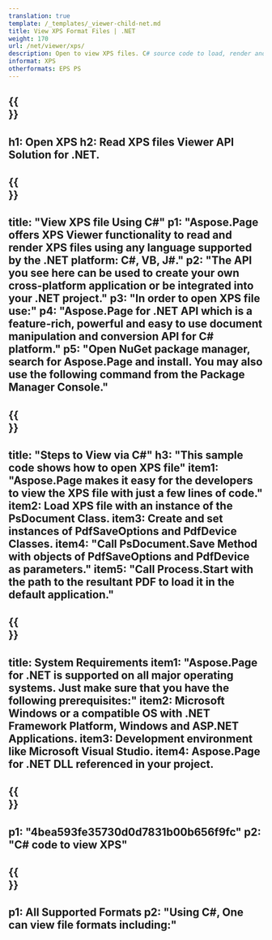 ```yaml
---
translation: true
template: /_templates/_viewer-child-net.md
title: View XPS Format Files | .NET 
weight: 170
url: /net/viewer/xps/ 
description: Open to view XPS files. C# source code to load, render and display XPS documents on .NET Framework Platform, Windows, and ASP.NET Applications.
informat: XPS
otherformats: EPS PS
---
```


{{<section banner>}}
---
h1: Open XPS
h2: Read XPS files Viewer API Solution for .NET.
---

{{<section overview>}}
---
title: "View XPS file Using C#"
p1: "Aspose.Page offers XPS Viewer functionality to read and render XPS files using any language supported by the .NET platform: C#, VB, J#."
p2: "The API you see here can be used to create your own cross-platform application or be integrated into your .NET project."
p3: "In order to open XPS file use:"
p4: "Aspose.Page for .NET API which is a feature-rich, powerful and easy to use document manipulation and conversion API for C# platform."
p5: "Open NuGet package manager, search for Aspose.Page and install. You may also use the following command from the Package Manager Console."
---

{{<section feature1>}}
---
title: "Steps to View via C#"
h3: "This sample code shows how to open XPS file"
item1: "Aspose.Page makes it easy for the developers to view the XPS file with just a few lines of code."
item2: Load XPS file with an instance of the PsDocument Class.
item3: Create and set instances of PdfSaveOptions and PdfDevice Classes.
item4: "Call PsDocument.Save Method with objects of PdfSaveOptions and PdfDevice as parameters."
item5: "Call Process.Start with the path to the resultant PDF to load it in the default application."
---

{{<section feature2>}}
---
title: System Requirements
item1: "Aspose.Page for .NET is supported on all major operating systems. Just make sure that you have the following prerequisites:"
item2: Microsoft Windows or a compatible OS with .NET Framework Platform, Windows and ASP.NET Applications.
item3: Development environment like Microsoft Visual Studio.
item4: Aspose.Page for .NET DLL referenced in your project.
---

{{<section gist>}}
---
p1: "4bea593fe35730d0d7831b00b656f9fc"
p2: "C# code to view XPS"
---

{{<section otherformats>}}
---
p1: All Supported Formats
p2: "Using C#, One can view file formats including:"
---

